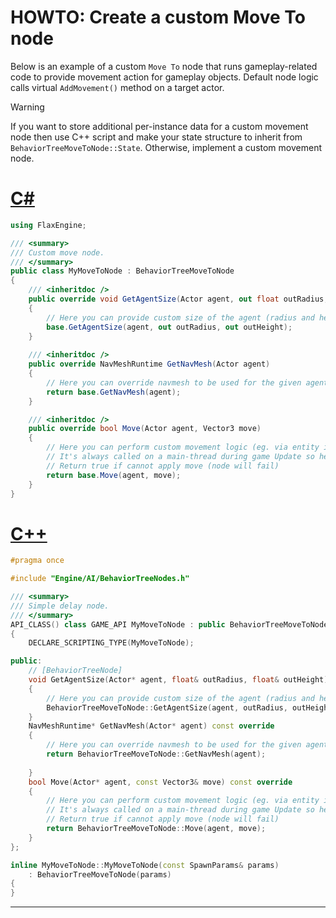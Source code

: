 # HOWTO: Create a custom Move To node

Below is an example of a custom `Move To` node that runs gameplay-related code to provide movement action for gameplay objects. Default node logic calls virtual `AddMovement()` method on a target actor.

> [!Warning]
> If you want to store additional per-instance data for a custom movement node then use C++ script and make your state structure to inherit from `BehaviorTreeMoveToNode::State`. Otherwise, implement a custom movement node.

# [C#](#tab/code-csharp)
```cs
using FlaxEngine;

/// <summary>
/// Custom move node.
/// </summary>
public class MyMoveToNode : BehaviorTreeMoveToNode
{
    /// <inheritdoc />
    public override void GetAgentSize(Actor agent, out float outRadius, out float outHeight)
    {
        // Here you can provide custom size of the agent (radius and height) or use default values queried from actor type
        base.GetAgentSize(agent, out outRadius, out outHeight);
    }
    
    /// <inheritdoc />
    public override NavMeshRuntime GetNavMesh(Actor agent)
    {
        // Here you can override navmesh to be used for the given agent
        return base.GetNavMesh(agent);
    }

    /// <inheritdoc />
    public override bool Move(Actor agent, Vector3 move)
    {
        // Here you can perform custom movement logic (eg. via entity interface or similar)
        // It's always called on a main-thread during game Update so here you safely can modify state of the game
        // Return true if cannot apply move (node will fail)
        return base.Move(agent, move);
    }
}
```
# [C++](#tab/code-cpp)
```cpp
#pragma once

#include "Engine/AI/BehaviorTreeNodes.h"

/// <summary>
/// Simple delay node.
/// </summary>
API_CLASS() class GAME_API MyMoveToNode : public BehaviorTreeMoveToNode
{
    DECLARE_SCRIPTING_TYPE(MyMoveToNode);

public:
    // [BehaviorTreeNode]
    void GetAgentSize(Actor* agent, float& outRadius, float& outHeight) const override
    {
        // Here you can provide custom size of the agent (radius and height) or use default values queried from actor type
        BehaviorTreeMoveToNode::GetAgentSize(agent, outRadius, outHeight);
    }
    NavMeshRuntime* GetNavMesh(Actor* agent) const override
    {
        // Here you can override navmesh to be used for the given agent
        return BehaviorTreeMoveToNode::GetNavMesh(agent);
        
    }
    bool Move(Actor* agent, const Vector3& move) const override
    {
        // Here you can perform custom movement logic (eg. via entity interface or similar)
        // It's always called on a main-thread during game Update so here you safely can modify state of the game
        // Return true if cannot apply move (node will fail)
        return BehaviorTreeMoveToNode::Move(agent, move);
    }
};

inline MyMoveToNode::MyMoveToNode(const SpawnParams& params)
    : BehaviorTreeMoveToNode(params)
{
}
```
***
